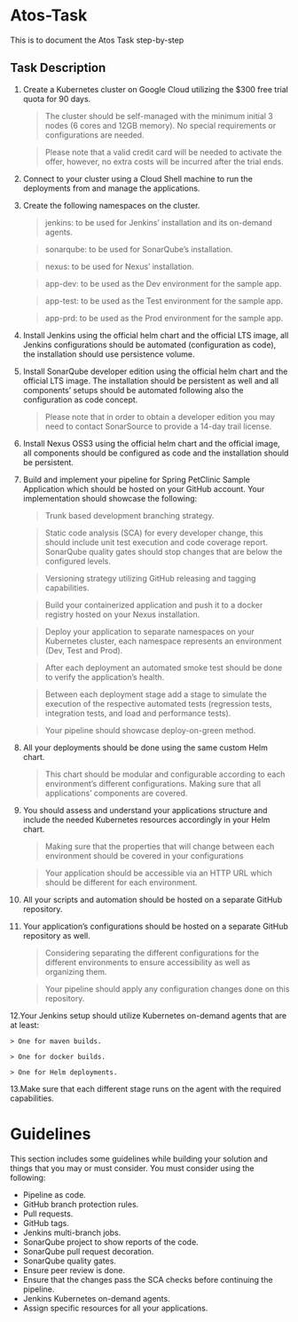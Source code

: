 # Atos-Task
This is to document the Atos Task step-by-step


## Task Description

1. Create a Kubernetes cluster on Google Cloud utilizing the $300 free trial quota for 90 days.
    
    > The cluster should be self-managed with the minimum initial 3 nodes (6 cores and 12GB memory). No special requirements or configurations are needed.

    > Please note that a valid credit card will be needed to activate the offer, however, no extra costs will be incurred after the trial ends.

2. Connect to your cluster using a Cloud Shell machine to run the deployments from and manage the applications. 

3. Create the following namespaces on the cluster.
    > jenkins: to be used for Jenkins’ installation and its on-demand agents.

    > sonarqube: to be used for SonarQube’s installation.

    > nexus: to be used for Nexus’ installation.
    
    > app-dev: to be used as the Dev environment for the sample app.
    
    > app-test: to be used as the Test environment for the sample app.
    
    > app-prd: to be used as the Prod environment for the sample app.
  

4. Install Jenkins using the official helm chart and the official LTS image, all Jenkins configurations should be automated (configuration as code), the installation should use persistence volume.

5. Install SonarQube developer edition using the official helm chart and the official LTS image. The installation should be persistent as well and all components’ setups should be automated following also the configuration as code concept.
   
    > Please note that in order to obtain a developer edition you may need to contact SonarSource to provide a 14-day trail license.

6. Install Nexus OSS3 using the official helm chart and the official image, all components should be configured as code and the installation should be persistent.

7. Build and implement your pipeline for Spring PetClinic Sample Application which should be hosted on your GitHub account. 
Your implementation should showcase the following:

    > Trunk based development branching strategy.
    
    > Static code analysis (SCA) for every developer change, this should include unit test execution and code coverage report.
    > SonarQube quality gates should stop changes that are below the configured levels.
    
    > Versioning strategy utilizing GitHub releasing and tagging capabilities.
    
    > Build your containerized application and push it to a docker registry hosted on your Nexus installation.
    
    > Deploy your application to separate namespaces on your Kubernetes cluster, each namespace represents an environment (Dev, Test and Prod).
    
    > After each deployment an automated smoke test should be done to verify the application’s health.
    
    > Between each deployment stage add a stage to simulate the execution of the respective automated tests (regression tests, integration tests, and load and performance tests).
    
    > Your pipeline should showcase deploy-on-green method.

8. All your deployments should be done using the same custom Helm chart.
    
    > This chart should be modular and configurable according to each environment’s different configurations. Making sure that all applications’ components are covered.

9. You should assess and understand your applications structure and include the needed Kubernetes resources accordingly in your Helm chart.
    
    > Making sure that the properties that will change between each environment should be covered in your configurations
    
    > Your application should be accessible via an HTTP URL which should be different for each environment.

10. All your scripts and automation should be hosted on a separate GitHub repository.

11. Your application’s configurations should be hosted on a separate GitHub repository as well.
    
    > Considering separating the different configurations for the different environments to ensure accessibility as well as organizing them.
    
    > Your pipeline should apply any configuration changes done on this repository.

12.Your Jenkins setup should utilize Kubernetes on-demand agents that are at least:

    > One for maven builds.

    > One for docker builds.

    > One for Helm deployments.


13.Make sure that each different stage runs on the agent with the required capabilities.

# Guidelines
This section includes some guidelines while building your solution and things that you may or must consider. 
You must consider using the following:
- Pipeline as code.
- GitHub branch protection rules. 
- Pull requests. 
- GitHub tags.
- Jenkins multi-branch jobs.
- SonarQube project to show reports of the code.
- SonarQube pull request decoration.
- SonarQube quality gates.
- Ensure peer review is done.
- Ensure that the changes pass the SCA checks before continuing the pipeline.
- Jenkins Kubernetes on-demand agents.
- Assign specific resources for all your applications.
